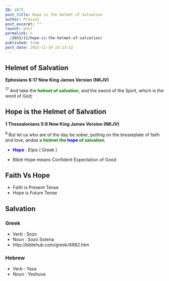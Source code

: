 ```yaml
---
ID: 4975
post_title: Hope is the Helmet of Salvation
author: Praison
post_excerpt: ""
layout: post
permalink: >
  /2015/11/hope-is-the-helmet-of-salvation/
published: true
post_date: 2015-11-19 23:13:12
---
```

<h2><strong>Helmet of Salvation</strong></h2>
<p class="passage-display"><strong><span class="passage-display-bcv">Ephesians 6:17
</span><span class="passage-display-version">New King James Version (NKJV)</span></strong></p>
<span id="en-NKJV-29355" class="text Eph-6-17"><sup class="versenum">17 </sup>And take the <strong><span style="color: #008000;">helmet of salvation</span></strong>, and the sword of the Spirit, which is the word of God;</span>
<h2><strong>Hope is the Helmet of Salvation</strong></h2>
<p class="passage-display"><strong><span class="passage-display-bcv">1 Thessalonians 5:8
</span><span class="passage-display-version">New King James Version (NKJV)</span></strong></p>
<span id="en-NKJV-29630" class="text 1Thess-5-8"><sup class="versenum">8 </sup>But let us who are of the day be sober, putting on the breastplate of faith and love, and<i>as</i> a <span style="color: #008000;"><strong>helmet the <span style="color: #0000ff;">hope</span> of salvation</strong></span>.</span>
<ul>
	<li><span style="color: #0000ff;"><strong>Hope</strong></span> : Elpis ( Greek )</li>
</ul>
<ul>
	<li>Bible Hope means Confident Expectation of Good</li>
</ul>
<h2><strong>Faith Vs Hope</strong></h2>
<ul>
	<li>Faith is Present Tense</li>
	<li>Hope is Future Tense</li>
</ul>
<h2><strong>Salvation</strong></h2>
<h3><strong>Greek</strong></h3>
<ul>
	<li>Verb : Sozo</li>
	<li>Noun : Sozo Soteria</li>
	<li>http://biblehub.com/greek/4982.htm</li>
</ul>
<h3><strong>Hebrew</strong></h3>
<ul>
	<li>Verb : Yasa</li>
	<li>Noun : Yeshuva</li>
</ul>